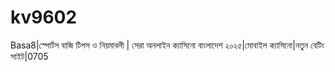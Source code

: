 # kv9602
Basa8|স্পোর্টস বাজি টিপস ও নিয়মাবলী | সেরা অনলাইন ক্যাসিনো বাংলাদেশ ২০২৫|মোবাইল ক্যাসিনো|নতুন বেটিং সাইট|0705
